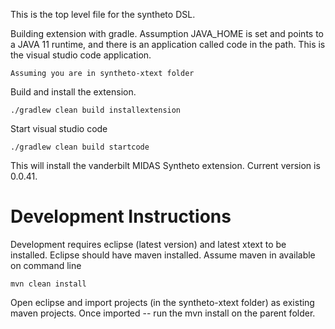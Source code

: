 This is the top level file for the syntheto DSL.

Building extension with gradle. Assumption JAVA_HOME is set and points to a JAVA 11 runtime, and there is an application called code in the path. This is the visual studio code application.

```
Assuming you are in syntheto-xtext folder
```

Build and install the extension.

```
./gradlew clean build installextension
```

Start visual studio code


```
./gradlew clean build startcode
```

This will install the vanderbilt MIDAS Syntheto extension. Current version is 0.0.41.


# Development Instructions

Development requires eclipse (latest version) and latest xtext to be installed. Eclipse should have maven installed. Assume maven in available on command line


```
mvn clean install
```

Open eclipse and import projects (in the syntheto-xtext folder) as existing maven projects. Once imported -- run the mvn install on the parent folder.










